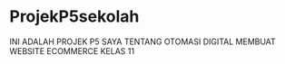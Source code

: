 # ProjekP5sekolah
INI ADALAH PROJEK P5 SAYA TENTANG OTOMASI DIGITAL MEMBUAT WEBSITE ECOMMERCE KELAS 11
